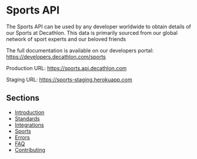 # Sports API

The Sports API can be used by any developer worldwide to obtain details of our
Sports at Decathlon. This data is primarily sourced from our global network of
sport experts and our beloved friends

The full documentation is available on our developers portal:
https://developers.decathlon.com/sports

Production URL: https://sports.api.decathlon.com

Staging URL: https://sports-staging.herokuapp.com

## Sections
* [Introduction](https://github.com/Decathlon/sports-docs/blob/master/00_introduction.md)
* [Standards](https://github.com/Decathlon/sports-docs/blob/master/01_standards.md)
* [Integrations](https://github.com/Decathlon/sports-docs/blob/master/02_integrations.md)
* [Sports](https://github.com/Decathlon/sports-docs/blob/master/03_sports.md)
* [Errors](https://github.com/Decathlon/sports-docs/blob/master/04_errors.md)
* [FAQ](https://github.com/Decathlon/sports-docs/blob/master/05_faq.md)
* [Contributing](https://github.com/Decathlon/sports-docs/blob/master/06_contributing.md)
